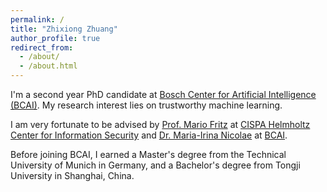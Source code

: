```yaml
---
permalink: /
title: "Zhixiong Zhuang"
author_profile: true
redirect_from: 
  - /about/
  - /about.html
---
```


I'm a second year PhD candidate at [Bosch Center for Artificial Intelligence (BCAI)](https://www.bosch-ai.com/). My research interest lies on trustworthy machine learning.

I am very fortunate to be advised by [Prof. Mario Fritz](https://cispa.saarland/group/fritz/) at [CISPA Helmholtz Center for Information Security](https://cispa.de/en) and [Dr. Maria-Irina Nicolae](https://ririnicolae.github.io/) at [BCAI](https://www.bosch-ai.com/).

Before joining BCAI, I earned a Master's degree from the Technical University of Munich in Germany, and a Bachelor's degree from Tongji University in Shanghai, China.
